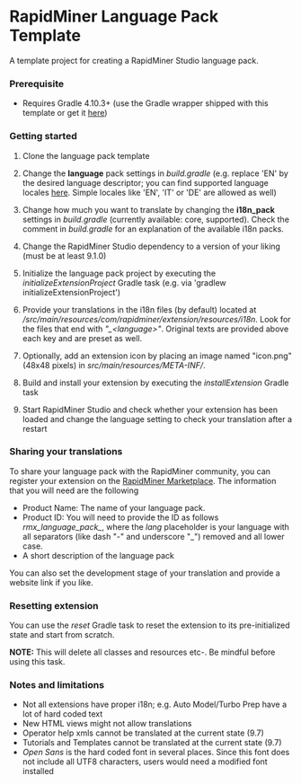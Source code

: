 RapidMiner Language Pack Template
=============================

A template project for creating a RapidMiner Studio language pack. 

### Prerequisite
* Requires Gradle 4.10.3+ (use the Gradle wrapper shipped with this template or get it [here](http://gradle.org/installation))

### Getting started
1. Clone the language pack template

2. Change the **language** pack settings in _build.gradle_ (e.g. replace 'EN' by the desired language descriptor; you can find supported language locales [here](https://www.oracle.com/java/technologies/javase/jdk8-jre8-suported-locales.html). Simple locales like 'EN', 'IT' or 'DE' are allowed as well)

3. Change how much you want to translate by changing the **i18n_pack** settings in _build.gradle_ (currently available: core, supported).
 Check the comment in _build.gradle_ for an explanation of the available i18n packs.

4. Change the RapidMiner Studio dependency to a version of your liking (must be at least 9.1.0)

5. Initialize the language pack project by executing the _initializeExtensionProject_ Gradle task (e.g. via 'gradlew initializeExtensionProject')

6. Provide your translations in the i18n files (by default) located at _/src/main/resources/com/rapidminer/extension/resources/i18n_. Look for the files that end with _"\_\<language>"_. Original texts are provided above each key and are preset as well.

7. Optionally, add an extension icon by placing an image named "icon.png" (48x48 pixels) in  _src/main/resources/META-INF/_. 

8. Build and install your extension by executing the _installExtension_ Gradle task 

9. Start RapidMiner Studio and check whether your extension has been loaded and change the language setting to check your translation after a restart

### Sharing your translations
To share your language pack with the RapidMiner community, you can register your extension on the [RapidMiner Marketplace](https://marketplace.rapidminer.com/UpdateServer/faces/restricted/file_product_request.xhtml).
The information that you will need are the following
* Product Name: The name of your language pack.
* Product ID: You will need to provide the ID as follows *rmx_language_pack_<lang>*, where the *lang* placeholder
is your language with all separators (like dash "-" and underscore "_") removed and all lower case.
* A short description of the language pack

You can also set the development stage of your translation and provide a website link if you like. 

### Resetting extension
You can use the _reset_ Gradle task to reset the extension to its pre-initialized state and start from scratch.
 
 **NOTE:** This will delete all classes and resources etc-. Be mindful before using this task.

### Notes and limitations
* Not all extensions have proper i18n; e.g. Auto Model/Turbo Prep have a lot of hard coded text
* New HTML views might not allow translations
* Operator help xmls cannot be translated at the current state (9.7)
* Tutorials and Templates cannot be translated at the current state (9.7)
* _Open Sans_ is the hard coded font in several places. Since this font does not include all UTF8 characters, users would need a modified font installed
